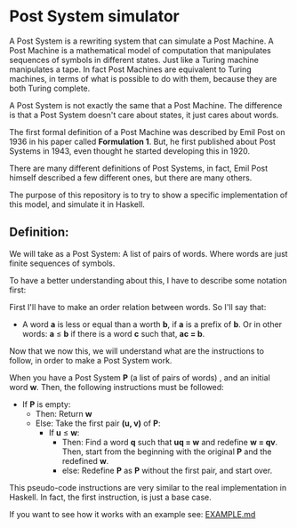 # Post System simulator

A Post System is a rewriting system that can simulate a Post Machine. A Post Machine is a mathematical model of computation that manipulates sequences of symbols in different states. Just like a Turing machine manipulates a tape.
In fact Post Machines are equivalent to Turing machines, in terms of what is
possible to do with them, because they are both Turing complete. 

A Post System is not exactly the same that a Post Machine. The difference is
that a Post System doesn't care about states, it just cares about words.

The first formal definition of a Post Machine was described by Emil Post
on 1936 in his paper called **Formulation 1**. But, he first published about
Post Systems in 1943, even thought he started developing this in 1920.

There are many different definitions of Post Systems, in fact, Emil Post
himself described a few different ones, but there are many others.

The purpose of this repository is to try to show a specific implementation of
this model, and simulate it in Haskell.

## Definition:

We will take as a Post System: A list of pairs of words. Where words are just
finite sequences of symbols.

To have a better understanding about this, I have to describe some notation
first:

First I'll have to make an order relation between words. So I'll say that:
-   A word **a** is less or equal than a worth **b**, if **a** is a
    prefix of **b**. Or in other words: **a** ≤ **b** if there is a word **c**
    such that, **ac = b**.

Now that we now this, we will understand what are the instructions to follow,
in order to make a Post System work.

When you have a Post System **P** (a list of pairs of words) , and an
initial word **w**. Then, the following instructions must be followed:

-   If **P** is empty:
    -   Then: Return **w**
    -   Else: Take the first pair **(u, v)** of **P**:
        -   If **u** ≤ **w**:
            -   Then: Find a word **q** such that **uq = w** and redefine **w =
                qv**. Then, start from the beginning with the original **P**
                and the redefined **w**.
            -   else: Redefine **P** as **P** without the first pair, and start
                over.

This pseudo-code instructions are very similar to the real implementation
in Haskell. In fact, the first instruction, is just a base case.

If you want to see how it works with an example see:
[EXAMPLE.md](https://github.com/Average-user/post-system-simulator/blob/master/EXAMPLE.md)
